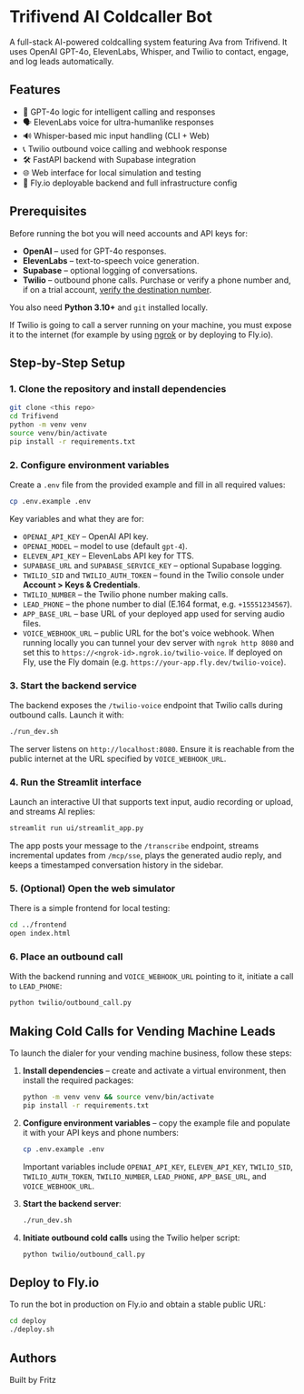 # Trifivend AI Coldcaller Bot

 A full-stack AI-powered coldcalling system featuring Ava from Trifivend. It uses OpenAI GPT-4o, ElevenLabs, Whisper, and Twilio to contact, engage, and log leads automatically.

## Features
- 🧠 GPT-4o logic for intelligent calling and responses
- 🗣️ ElevenLabs voice for ultra-humanlike responses
- 🔊 Whisper-based mic input handling (CLI + Web)
- 📞 Twilio outbound voice calling and webhook response
- 🛠 FastAPI backend with Supabase integration
- 🌐 Web interface for local simulation and testing
- 🚀 Fly.io deployable backend and full infrastructure config

## Prerequisites

Before running the bot you will need accounts and API keys for:

- **OpenAI** – used for GPT-4o responses.
- **ElevenLabs** – text-to-speech voice generation.
- **Supabase** – optional logging of conversations.
- **Twilio** – outbound phone calls. Purchase or verify a phone number and, if on a
  trial account, [verify the destination number](https://www.twilio.com/docs/usage/tutorials/how-to-use-your-free-trial-account#verify-an-outbound-caller-id).

You also need **Python 3.10+** and `git` installed locally.

If Twilio is going to call a server running on your machine, you must expose it to the
internet (for example by using [ngrok](https://ngrok.com/) or by deploying to Fly.io).

## Step‑by‑Step Setup

### 1. Clone the repository and install dependencies

```bash
git clone <this repo>
cd Trifivend
python -m venv venv
source venv/bin/activate
pip install -r requirements.txt
```

### 2. Configure environment variables

Create a `.env` file from the provided example and fill in all required values:

```bash
cp .env.example .env
```

Key variables and what they are for:

- `OPENAI_API_KEY` – OpenAI API key.
- `OPENAI_MODEL` – model to use (default `gpt-4`).
- `ELEVEN_API_KEY` – ElevenLabs API key for TTS.
- `SUPABASE_URL` and `SUPABASE_SERVICE_KEY` – optional Supabase logging.
- `TWILIO_SID` and `TWILIO_AUTH_TOKEN` – found in the Twilio console under
  **Account > Keys & Credentials**.
- `TWILIO_NUMBER` – the Twilio phone number making calls.
- `LEAD_PHONE` – the phone number to dial (E.164 format, e.g. `+15551234567`).
- `APP_BASE_URL` – base URL of your deployed app used for serving audio files.
- `VOICE_WEBHOOK_URL` – public URL for the bot's voice webhook. When running locally
  you can tunnel your dev server with `ngrok http 8080` and set this to
  `https://<ngrok-id>.ngrok.io/twilio-voice`. If deployed on Fly, use the Fly domain
  (e.g. `https://your-app.fly.dev/twilio-voice`).

### 3. Start the backend service

The backend exposes the `/twilio-voice` endpoint that Twilio calls during outbound
calls. Launch it with:

```bash
./run_dev.sh
```

The server listens on `http://localhost:8080`. Ensure it is reachable from the public
internet at the URL specified by `VOICE_WEBHOOK_URL`.

### 4. Run the Streamlit interface

Launch an interactive UI that supports text input, audio recording or upload, and streams AI replies:

```bash
streamlit run ui/streamlit_app.py
```

The app posts your message to the `/transcribe` endpoint, streams incremental updates from `/mcp/sse`, plays the generated audio reply, and keeps a timestamped conversation history in the sidebar.

### 5. (Optional) Open the web simulator

There is a simple frontend for local testing:

```bash
cd ../frontend
open index.html
```

### 6. Place an outbound call

With the backend running and `VOICE_WEBHOOK_URL` pointing to it, initiate a call to
`LEAD_PHONE`:

```bash
python twilio/outbound_call.py
```

## Making Cold Calls for Vending Machine Leads

To launch the dialer for your vending machine business, follow these steps:

1. **Install dependencies** – create and activate a virtual environment, then install the required packages:

   ```bash
   python -m venv venv && source venv/bin/activate
   pip install -r requirements.txt
   ```

2. **Configure environment variables** – copy the example file and populate it with your API keys and phone numbers:

   ```bash
   cp .env.example .env
   ```

   Important variables include `OPENAI_API_KEY`, `ELEVEN_API_KEY`, `TWILIO_SID`, `TWILIO_AUTH_TOKEN`, `TWILIO_NUMBER`, `LEAD_PHONE`, `APP_BASE_URL`, and `VOICE_WEBHOOK_URL`.

3. **Start the backend server**:

   ```bash
   ./run_dev.sh
   ```

4. **Initiate outbound cold calls** using the Twilio helper script:

   ```bash
   python twilio/outbound_call.py
   ```



## Deploy to Fly.io

To run the bot in production on Fly.io and obtain a stable public URL:

```bash
cd deploy
./deploy.sh
```

## Authors
Built by Fritz
